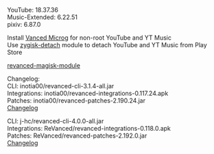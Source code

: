 YouTube: 18.37.36  
Music-Extended: 6.22.51  
pixiv: 6.87.0  

Install [Vanced Microg](https://github.com/TeamVanced/VancedMicroG/releases) for non-root YouTube and YT Music  
Use [zygisk-detach](https://github.com/j-hc/zygisk-detach) module to detach YouTube and YT Music from Play Store  

[revanced-magisk-module](https://github.com/j-hc/revanced-magisk-module)  

Changelog:  
CLI: inotia00/revanced-cli-3.1.4-all.jar  
Integrations: inotia00/revanced-integrations-0.117.24.apk  
Patches: inotia00/revanced-patches-2.190.24.jar  
[Changelog](https://github.com/inotia00/revanced-patches/releases/tag/v2.190.24)

CLI: j-hc/revanced-cli-4.0.0-all.jar  
Integrations: ReVanced/revanced-integrations-0.118.0.apk  
Patches: ReVanced/revanced-patches-2.192.0.jar  
[Changelog](https://github.com/ReVanced/revanced-patches/releases/tag/v2.192.0)  
